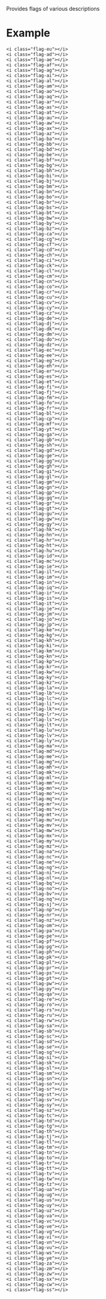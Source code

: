 Provides flags of various descriptions

# Example

    <i class="flag-eu"></i>
    <i class="flag-ad"></i>
    <i class="flag-ae"></i>
    <i class="flag-af"></i>
    <i class="flag-ag"></i>
    <i class="flag-ai"></i>
    <i class="flag-al"></i>
    <i class="flag-am"></i>
    <i class="flag-ao"></i>
    <i class="flag-aq"></i>
    <i class="flag-ar"></i>
    <i class="flag-as"></i>
    <i class="flag-at"></i>
    <i class="flag-au"></i>
    <i class="flag-aw"></i>
    <i class="flag-ax"></i>
    <i class="flag-az"></i>
    <i class="flag-ba"></i>
    <i class="flag-bb"></i>
    <i class="flag-bd"></i>
    <i class="flag-be"></i>
    <i class="flag-bf"></i>
    <i class="flag-bg"></i>
    <i class="flag-bh"></i>
    <i class="flag-bi"></i>
    <i class="flag-bj"></i>
    <i class="flag-bm"></i>
    <i class="flag-bn"></i>
    <i class="flag-bo"></i>
    <i class="flag-br"></i>
    <i class="flag-bs"></i>
    <i class="flag-bt"></i>
    <i class="flag-bw"></i>
    <i class="flag-by"></i>
    <i class="flag-bz"></i>
    <i class="flag-ca"></i>
    <i class="flag-cg"></i>
    <i class="flag-cf"></i>
    <i class="flag-cd"></i>
    <i class="flag-ch"></i>
    <i class="flag-ci"></i>
    <i class="flag-ck"></i>
    <i class="flag-cl"></i>
    <i class="flag-cm"></i>
    <i class="flag-cn"></i>
    <i class="flag-co"></i>
    <i class="flag-cr"></i>
    <i class="flag-cu"></i>
    <i class="flag-cv"></i>
    <i class="flag-cy"></i>
    <i class="flag-cz"></i>
    <i class="flag-de"></i>
    <i class="flag-dj"></i>
    <i class="flag-dk"></i>
    <i class="flag-dm"></i>
    <i class="flag-do"></i>
    <i class="flag-dz"></i>
    <i class="flag-ec"></i>
    <i class="flag-ee"></i>
    <i class="flag-eg"></i>
    <i class="flag-eh"></i>
    <i class="flag-er"></i>
    <i class="flag-es"></i>
    <i class="flag-et"></i>
    <i class="flag-fi"></i>
    <i class="flag-fj"></i>
    <i class="flag-fm"></i>
    <i class="flag-fo"></i>
    <i class="flag-fr"></i>
    <i class="flag-bl"></i>
    <i class="flag-cp"></i>
    <i class="flag-mf"></i>
    <i class="flag-yt"></i>
    <i class="flag-ga"></i>
    <i class="flag-gb"></i>
    <i class="flag-sh"></i>
    <i class="flag-gd"></i>
    <i class="flag-ge"></i>
    <i class="flag-gg"></i>
    <i class="flag-gh"></i>
    <i class="flag-gi"></i>
    <i class="flag-gl"></i>
    <i class="flag-gm"></i>
    <i class="flag-gn"></i>
    <i class="flag-gp"></i>
    <i class="flag-gq"></i>
    <i class="flag-gr"></i>
    <i class="flag-gt"></i>
    <i class="flag-gu"></i>
    <i class="flag-gw"></i>
    <i class="flag-gy"></i>
    <i class="flag-hk"></i>
    <i class="flag-hn"></i>
    <i class="flag-hr"></i>
    <i class="flag-ht"></i>
    <i class="flag-hu"></i>
    <i class="flag-id"></i>
    <i class="flag-mc"></i>
    <i class="flag-ie"></i>
    <i class="flag-il"></i>
    <i class="flag-im"></i>
    <i class="flag-in"></i>
    <i class="flag-iq"></i>
    <i class="flag-ir"></i>
    <i class="flag-is"></i>
    <i class="flag-it"></i>
    <i class="flag-je"></i>
    <i class="flag-jm"></i>
    <i class="flag-jo"></i>
    <i class="flag-jp"></i>
    <i class="flag-ke"></i>
    <i class="flag-kg"></i>
    <i class="flag-kh"></i>
    <i class="flag-ki"></i>
    <i class="flag-km"></i>
    <i class="flag-kn"></i>
    <i class="flag-kp"></i>
    <i class="flag-kr"></i>
    <i class="flag-kw"></i>
    <i class="flag-ky"></i>
    <i class="flag-kz"></i>
    <i class="flag-la"></i>
    <i class="flag-lb"></i>
    <i class="flag-lc"></i>
    <i class="flag-li"></i>
    <i class="flag-lk"></i>
    <i class="flag-lr"></i>
    <i class="flag-ls"></i>
    <i class="flag-lt"></i>
    <i class="flag-lu"></i>
    <i class="flag-lv"></i>
    <i class="flag-ly"></i>
    <i class="flag-ma"></i>
    <i class="flag-md"></i>
    <i class="flag-me"></i>
    <i class="flag-mg"></i>
    <i class="flag-mh"></i>
    <i class="flag-mk"></i>
    <i class="flag-ml"></i>
    <i class="flag-mm"></i>
    <i class="flag-mn"></i>
    <i class="flag-mo"></i>
    <i class="flag-mq"></i>
    <i class="flag-mr"></i>
    <i class="flag-ms"></i>
    <i class="flag-mt"></i>
    <i class="flag-mu"></i>
    <i class="flag-mv"></i>
    <i class="flag-mw"></i>
    <i class="flag-mx"></i>
    <i class="flag-my"></i>
    <i class="flag-mz"></i>
    <i class="flag-na"></i>
    <i class="flag-nc"></i>
    <i class="flag-ne"></i>
    <i class="flag-ng"></i>
    <i class="flag-ni"></i>
    <i class="flag-nl"></i>
    <i class="flag-bq"></i>
    <i class="flag-no"></i>
    <i class="flag-bv"></i>
    <i class="flag-nq"></i>
    <i class="flag-sj"></i>
    <i class="flag-np"></i>
    <i class="flag-nr"></i>
    <i class="flag-nz"></i>
    <i class="flag-om"></i>
    <i class="flag-pa"></i>
    <i class="flag-pe"></i>
    <i class="flag-pf"></i>
    <i class="flag-pg"></i>
    <i class="flag-ph"></i>
    <i class="flag-pk"></i>
    <i class="flag-pl"></i>
    <i class="flag-pr"></i>
    <i class="flag-ps"></i>
    <i class="flag-pt"></i>
    <i class="flag-pw"></i>
    <i class="flag-py"></i>
    <i class="flag-qa"></i>
    <i class="flag-re"></i>
    <i class="flag-ro"></i>
    <i class="flag-rs"></i>
    <i class="flag-ru"></i>
    <i class="flag-rw"></i>
    <i class="flag-sa"></i>
    <i class="flag-sb"></i>
    <i class="flag-sc"></i>
    <i class="flag-sd"></i>
    <i class="flag-se"></i>
    <i class="flag-sg"></i>
    <i class="flag-si"></i>
    <i class="flag-sk"></i>
    <i class="flag-sl"></i>
    <i class="flag-sm"></i>
    <i class="flag-sn"></i>
    <i class="flag-so"></i>
    <i class="flag-sr"></i>
    <i class="flag-st"></i>
    <i class="flag-sv"></i>
    <i class="flag-sy"></i>
    <i class="flag-sz"></i>
    <i class="flag-tc"></i>
    <i class="flag-td"></i>
    <i class="flag-tg"></i>
    <i class="flag-th"></i>
    <i class="flag-tj"></i>
    <i class="flag-tl"></i>
    <i class="flag-tm"></i>
    <i class="flag-tn"></i>
    <i class="flag-to"></i>
    <i class="flag-tr"></i>
    <i class="flag-tt"></i>
    <i class="flag-tv"></i>
    <i class="flag-tw"></i>
    <i class="flag-tz"></i>
    <i class="flag-ua"></i>
    <i class="flag-ug"></i>
    <i class="flag-us"></i>
    <i class="flag-uy"></i>
    <i class="flag-uz"></i>
    <i class="flag-va"></i>
    <i class="flag-vc"></i>
    <i class="flag-ve"></i>
    <i class="flag-vg"></i>
    <i class="flag-vi"></i>
    <i class="flag-vn"></i>
    <i class="flag-vu"></i>
    <i class="flag-ws"></i>
    <i class="flag-ye"></i>
    <i class="flag-za"></i>
    <i class="flag-zm"></i>
    <i class="flag-zw"></i>
    <i class="flag-sx"></i>
    <i class="flag-cw"></i>
    <i class="flag-ss"></i>

